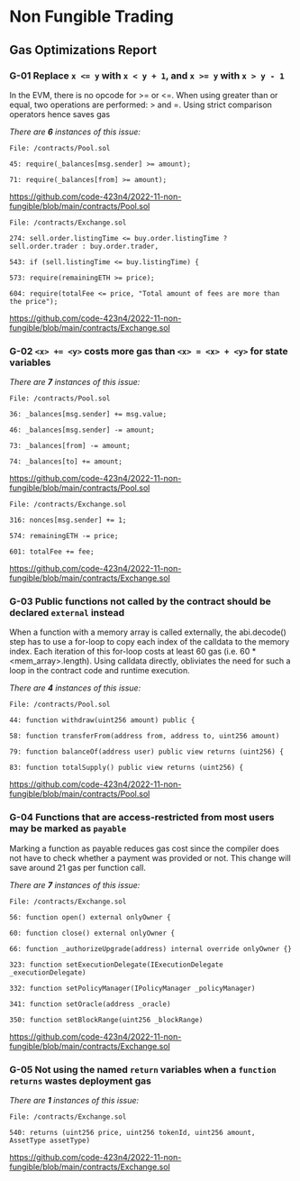 # Non Fungible Trading

## Gas Optimizations Report

### G-01 Replace `x <= y` with `x < y + 1`, and `x >= y` with `x > y - 1`

In the EVM, there is no opcode for >= or <=. When using greater than or equal, two operations are performed: > and =. Using strict comparison operators hence saves gas

_There are **6** instances of this issue:_

```solidity
File: /contracts/Pool.sol

45: require(_balances[msg.sender] >= amount);

71: require(_balances[from] >= amount);
```

https://github.com/code-423n4/2022-11-non-fungible/blob/main/contracts/Pool.sol

```solidity
File: /contracts/Exchange.sol

274: sell.order.listingTime <= buy.order.listingTime ? sell.order.trader : buy.order.trader,

543: if (sell.listingTime <= buy.listingTime) {

573: require(remainingETH >= price);

604: require(totalFee <= price, "Total amount of fees are more than the price");
```

https://github.com/code-423n4/2022-11-non-fungible/blob/main/contracts/Exchange.sol

### G-02 `<x> += <y>` costs more gas than `<x> = <x> + <y>` for state variables

_There are **7** instances of this issue:_

```solidity
File: /contracts/Pool.sol

36: _balances[msg.sender] += msg.value;

46: _balances[msg.sender] -= amount;

73: _balances[from] -= amount;

74: _balances[to] += amount;
```

https://github.com/code-423n4/2022-11-non-fungible/blob/main/contracts/Pool.sol

```solidity
File: /contracts/Exchange.sol

316: nonces[msg.sender] += 1;

574: remainingETH -= price;

601: totalFee += fee;
```

https://github.com/code-423n4/2022-11-non-fungible/blob/main/contracts/Exchange.sol

### G-03 Public functions not called by the contract should be declared `external` instead

When a function with a memory array is called externally, the abi.decode() step has to use a for-loop to copy each index of the calldata to the memory index. Each iteration of this for-loop costs at least 60 gas (i.e. 60 \* <mem_array>.length). Using calldata directly, obliviates the need for such a loop in the contract code and runtime execution.

_There are **4** instances of this issue:_

```solidity
File: /contracts/Pool.sol

44: function withdraw(uint256 amount) public {

58: function transferFrom(address from, address to, uint256 amount)

79: function balanceOf(address user) public view returns (uint256) {

83: function totalSupply() public view returns (uint256) {
```

https://github.com/code-423n4/2022-11-non-fungible/blob/main/contracts/Pool.sol

### G-04 Functions that are access-restricted from most users may be marked as `payable`

Marking a function as payable reduces gas cost since the compiler does not have to check whether a payment was provided or not. This change will save around 21 gas per function call.

_There are **7** instances of this issue:_

```solidity
File: /contracts/Exchange.sol

56: function open() external onlyOwner {

60: function close() external onlyOwner {

66: function _authorizeUpgrade(address) internal override onlyOwner {}

323: function setExecutionDelegate(IExecutionDelegate _executionDelegate)

332: function setPolicyManager(IPolicyManager _policyManager)

341: function setOracle(address _oracle)

350: function setBlockRange(uint256 _blockRange)
```

https://github.com/code-423n4/2022-11-non-fungible/blob/main/contracts/Exchange.sol

### G-05 Not using the named `return` variables when a `function` `returns` wastes deployment gas

_There are **1** instances of this issue:_

```solidity
File: /contracts/Exchange.sol

540: returns (uint256 price, uint256 tokenId, uint256 amount, AssetType assetType)
```

https://github.com/code-423n4/2022-11-non-fungible/blob/main/contracts/Exchange.sol

